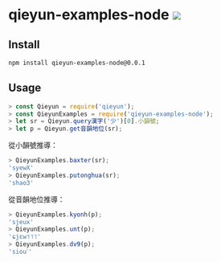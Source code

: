 # qieyun-examples-node [![](https://github.com/nk2028/qieyun-examples-node/workflows/Test/badge.svg)](https://github.com/nk2028/qieyun-examples-node/actions?query=workflow%3A%22Test%22)

## Install

```sh
npm install qieyun-examples-node@0.0.1
```

## Usage

```javascript
> const Qieyun = require('qieyun');
> const QieyunExamples = require('qieyun-examples-node');
> let sr = Qieyun.query漢字('少')[0].小韻號;
> let p = Qieyun.get音韻地位(sr);
```

從小韻號推導：

```javascript
> QieyunExamples.baxter(sr);
'syewX'
> QieyunExamples.putonghua(sr);
'shao3'
```

從音韻地位推導：

```javascript
> QieyunExamples.kyonh(p);
'sjeux'
> QieyunExamples.unt(p);
'ɕjɛw˦˦˥'
> QieyunExamples.dv9(p);
'siouˊ'
```
